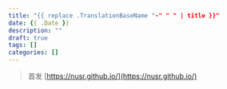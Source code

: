 ```yaml
---
title: "{{ replace .TranslationBaseName "-" " " | title }}"
date: {{ .Date }}
description: ""
draft: true
tags: []
categories: []
---
```


<!--more-->

> 首发 [https://nusr.github.io/](https://nusr.github.io/)
